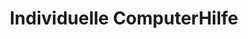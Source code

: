 ---
title: "Individuelle ComputerHilfe"
url: /darmstadt/individuelle-computerhilfe/
shop: Computer
---